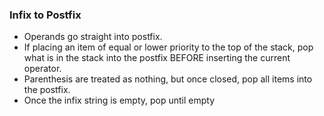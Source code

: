 ### Infix to Postfix
- Operands go straight into postfix.
- If placing an item of equal or lower priority to the top of the stack, pop what is in the stack into the postfix BEFORE inserting the current operator.
- Parenthesis are treated as nothing, but once closed, pop all items into the postfix.
- Once the infix string is empty, pop until empty